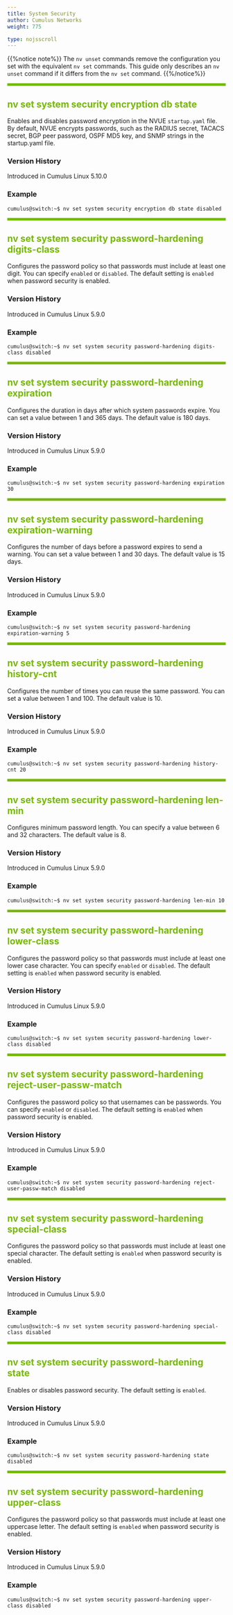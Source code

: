 ```yaml
---
title: System Security
author: Cumulus Networks
weight: 775

type: nojsscroll
---
```

<style>
h { color: RGB(118,185,0)}
</style>
{{%notice note%}}
The `nv unset` commands remove the configuration you set with the equivalent `nv set` commands. This guide only describes an `nv unset` command if it differs from the `nv set` command.
{{%/notice%}}

<HR STYLE="BORDER: DASHED RGB(118,185,0) 0.5PX;BACKGROUND-COLOR: RGB(118,185,0);HEIGHT: 4.0PX;"/>

## <h>nv set system security encryption db state</h>

Enables and disables password encryption in the NVUE `startup.yaml` file. By default, NVUE encrypts passwords, such as the RADIUS secret, TACACS secret, BGP peer password, OSPF MD5 key, and SNMP strings in the startup.yaml file.

### Version History

Introduced in Cumulus Linux 5.10.0

### Example

```
cumulus@switch:~$ nv set system security encryption db state disabled
```

<HR STYLE="BORDER: DASHED RGB(118,185,0) 0.5PX;BACKGROUND-COLOR: RGB(118,185,0);HEIGHT: 4.0PX;"/>

## <h>nv set system security password-hardening digits-class</h>

Configures the password policy so that passwords must include at least one digit. You can specify `enabled` or `disabled`. The default setting is `enabled` when password security is enabled.

### Version History

Introduced in Cumulus Linux 5.9.0

### Example

```
cumulus@switch:~$ nv set system security password-hardening digits-class disabled
```

<HR STYLE="BORDER: DASHED RGB(118,185,0) 0.5PX;BACKGROUND-COLOR: RGB(118,185,0);HEIGHT: 4.0PX;"/>

## <h>nv set system security password-hardening expiration</h>

Configures the duration in days after which system passwords expire. You can set a value between 1 and 365 days. The default value is 180 days.

### Version History

Introduced in Cumulus Linux 5.9.0

### Example

```
cumulus@switch:~$ nv set system security password-hardening expiration 30
```

<HR STYLE="BORDER: DASHED RGB(118,185,0) 0.5PX;BACKGROUND-COLOR: RGB(118,185,0);HEIGHT: 4.0PX;"/>

## <h>nv set system security password-hardening expiration-warning</h>

Configures the number of days before a password expires to send a warning. You can set a value between 1 and 30 days. The default value is 15 days.

### Version History

Introduced in Cumulus Linux 5.9.0

### Example

```
cumulus@switch:~$ nv set system security password-hardening expiration-warning 5
```

<HR STYLE="BORDER: DASHED RGB(118,185,0) 0.5PX;BACKGROUND-COLOR: RGB(118,185,0);HEIGHT: 4.0PX;"/>

## <h>nv set system security password-hardening history-cnt</h>

Configures the number of times you can reuse the same password. You can set a value between 1 and 100. The default value is 10.

### Version History

Introduced in Cumulus Linux 5.9.0

### Example

```
cumulus@switch:~$ nv set system security password-hardening history-cnt 20
```

<HR STYLE="BORDER: DASHED RGB(118,185,0) 0.5PX;BACKGROUND-COLOR: RGB(118,185,0);HEIGHT: 4.0PX;"/>

## <h>nv set system security password-hardening len-min</h>

Configures minimum password length. You can specify a value between 6 and 32 characters. The default value is 8.

### Version History

Introduced in Cumulus Linux 5.9.0

### Example

```
cumulus@switch:~$ nv set system security password-hardening len-min 10
```

<HR STYLE="BORDER: DASHED RGB(118,185,0) 0.5PX;BACKGROUND-COLOR: RGB(118,185,0);HEIGHT: 4.0PX;"/>

## <h>nv set system security password-hardening lower-class</h>

Configures the password policy so that passwords must include at least one lower case character. You can specify `enabled` or `disabled`. The default setting is `enabled` when password security is enabled.

### Version History

Introduced in Cumulus Linux 5.9.0

### Example

```
cumulus@switch:~$ nv set system security password-hardening lower-class disabled
```

<HR STYLE="BORDER: DASHED RGB(118,185,0) 0.5PX;BACKGROUND-COLOR: RGB(118,185,0);HEIGHT: 4.0PX;"/>

## <h>nv set system security password-hardening reject-user-passw-match</h>

Configures the password policy so that usernames can be passwords. You can specify `enabled` or `disabled`. The default setting is `enabled` when password security is enabled.

### Version History

Introduced in Cumulus Linux 5.9.0

### Example

```
cumulus@switch:~$ nv set system security password-hardening reject-user-passw-match disabled
```

<HR STYLE="BORDER: DASHED RGB(118,185,0) 0.5PX;BACKGROUND-COLOR: RGB(118,185,0);HEIGHT: 4.0PX;"/>

## <h>nv set system security password-hardening special-class</h>

Configures the password policy so that passwords must include at least one special character. The default setting is `enabled` when password security is enabled.

### Version History

Introduced in Cumulus Linux 5.9.0

### Example

```
cumulus@switch:~$ nv set system security password-hardening special-class disabled
```

<HR STYLE="BORDER: DASHED RGB(118,185,0) 0.5PX;BACKGROUND-COLOR: RGB(118,185,0);HEIGHT: 4.0PX;"/>

## <h>nv set system security password-hardening state</h>

Enables or disables password security. The default setting is `enabled`.

### Version History

Introduced in Cumulus Linux 5.9.0

### Example

```
cumulus@switch:~$ nv set system security password-hardening state disabled
```

<HR STYLE="BORDER: DASHED RGB(118,185,0) 0.5PX;BACKGROUND-COLOR: RGB(118,185,0);HEIGHT: 4.0PX;"/>

## <h>nv set system security password-hardening upper-class</h>

Configures the password policy so that passwords must include at least one uppercase letter. The default setting is `enabled` when password security is enabled.

### Version History

Introduced in Cumulus Linux 5.9.0

### Example

```
cumulus@switch:~$ nv set system security password-hardening upper-class disabled
```

